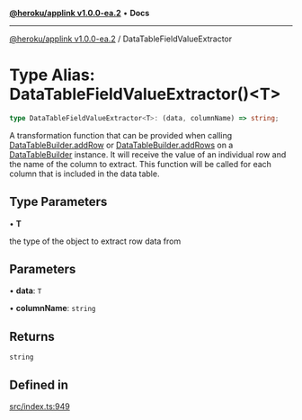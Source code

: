 [**@heroku/applink v1.0.0-ea.2**](../README.md) • **Docs**

***

[@heroku/applink v1.0.0-ea.2](../README.md) / DataTableFieldValueExtractor

# Type Alias: DataTableFieldValueExtractor()\<T\>

```ts
type DataTableFieldValueExtractor<T>: (data, columnName) => string;
```

A transformation function that can be provided when calling [DataTableBuilder.addRow](../interfaces/DataTableBuilder.md#addrow) or
[DataTableBuilder.addRows](../interfaces/DataTableBuilder.md#addrows) on a [DataTableBuilder](../interfaces/DataTableBuilder.md) instance. It will
receive the value of an individual row and the name of the column to extract. This function
will be called for each column that is included in the data table.

## Type Parameters

• **T**

the type of the object to extract row data from

## Parameters

• **data**: `T`

• **columnName**: `string`

## Returns

`string`

## Defined in

[src/index.ts:949](https://github.com/heroku/heroku-applink-nodejs/blob/81b4143bb39e9e9309a4571ee63197ea8b696d90/src/index.ts#L949)

